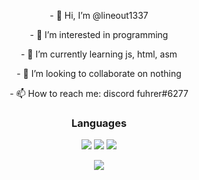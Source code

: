 <p align="center"> - 👋 Hi, I’m @lineout1337 </p>
<p align="center"> - 👀 I’m interested in programming </p>
<p align="center">  - 🌱 I’m currently learning js, html, asm </p>
<p align="center">  - 💞️ I’m looking to collaborate on nothing </p>
<p align="center">  - 📫 How to reach me: discord fuhrer#6277 </p>


<h3 align="center">Languages</h1>
<p align="center">
  <img src="https://img.shields.io/badge/-C++-090909?style=for-the-badge&logo=C%2b%2b&logoColor=6296CC">
  <img src="https://img.shields.io/badge/-C%23-090909?style=for-the-badge&logo=C%20Sharp&logoColor=239120">
  <img src="https://img.shields.io/badge/-Python-090909?style=for-the-badge&logo=python&logoColor=3776AB">
</p>

<p align="center">
  <img src="https://github-readme-stats.vercel.app/api?username=lineout1337&theme=bear&show_icons=true&hide_border=true&count_private=true&locale=ru">
</p>
